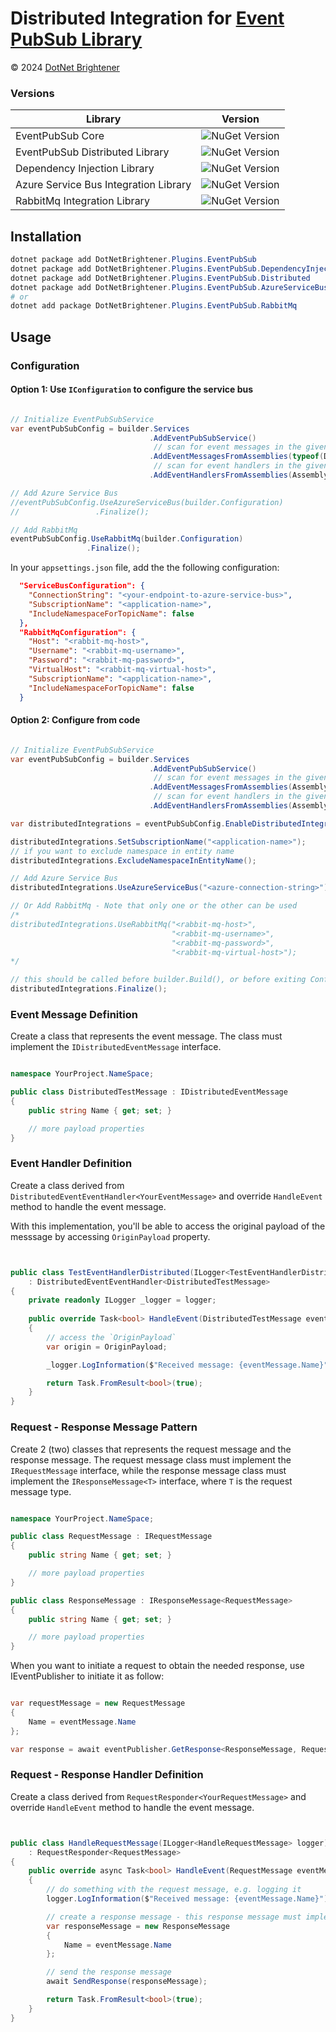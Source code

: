 # Distributed Integration for [Event PubSub Library](https://www.nuget.org/packages/DotNetBrightener.Plugins.EventPubSub)


&copy; 2024 [DotNet Brightener](mailto:admin@dotnetbrightener.com)


### Versions
| Library | Version |
| --- | --- |
| EventPubSub Core  |![NuGet Version](https://img.shields.io/nuget/v/DotNetBrightener.Plugins.EventPubSub) |
| EventPubSub Distributed Library |![NuGet Version](https://img.shields.io/nuget/v/DotNetBrightener.Plugins.EventPubSub.Distributed) |
| Dependency Injection Library |![NuGet Version](https://img.shields.io/nuget/v/DotNetBrightener.Plugins.EventPubSub.DependencyInjection) |
| Azure Service Bus Integration Library |![NuGet Version](https://img.shields.io/nuget/v/DotNetBrightener.Plugins.EventPubSub.Distributed.AzureServiceBus) |
| RabbitMq Integration Library |![NuGet Version](https://img.shields.io/nuget/v/DotNetBrightener.Plugins.EventPubSub.Distributed.RabbitMq) |


## Installation

```powershell
dotnet package add DotNetBrightener.Plugins.EventPubSub
dotnet package add DotNetBrightener.Plugins.EventPubSub.DependencyInjection
dotnet package add DotNetBrightener.Plugins.EventPubSub.Distributed
dotnet package add DotNetBrightener.Plugins.EventPubSub.AzureServiceBus
# or 
dotnet add package DotNetBrightener.Plugins.EventPubSub.RabbitMq
```

## Usage 

### Configuration

#### Option 1: Use `IConfiguration` to configure the service bus

```csharp

// Initialize EventPubSubService
var eventPubSubConfig = builder.Services
                               .AddEventPubSubService()
                                // scan for event messages in the given assembly
                               .AddEventMessagesFromAssemblies(typeof(DistributedTestMessage).Assembly)
                                // scan for event handlers in the given assembly
                               .AddEventHandlersFromAssemblies(Assembly.GetExecutingAssembly());

// Add Azure Service Bus
//eventPubSubConfig.UseAzureServiceBus(builder.Configuration)
//                 .Finalize();

// Add RabbitMq
eventPubSubConfig.UseRabbitMq(builder.Configuration)
                 .Finalize();
```

In your `appsettings.json` file, add the the following configuration:

```json
  "ServiceBusConfiguration": {
    "ConnectionString": "<your-endpoint-to-azure-service-bus>",
    "SubscriptionName": "<application-name>",
    "IncludeNamespaceForTopicName": false
  },
  "RabbitMqConfiguration": {
    "Host": "<rabbit-mq-host>",
    "Username": "<rabbit-mq-username>",
    "Password": "<rabbit-mq-password>",
    "VirtualHost": "<rabbit-mq-virtual-host>",
    "SubscriptionName": "<application-name>",
    "IncludeNamespaceForTopicName": false
  }
```


#### Option 2: Configure from code

```csharp   

// Initialize EventPubSubService
var eventPubSubConfig = builder.Services
                               .AddEventPubSubService()
                                // scan for event messages in the given assembly
                               .AddEventMessagesFromAssemblies(Assembly.GetExecutingAssembly(), typeof(DistributedTestMessage).Assembly)
                                // scan for event handlers in the given assembly
                               .AddEventHandlersFromAssemblies(Assembly.GetExecutingAssembly());

var distributedIntegrations = eventPubSubConfig.EnableDistributedIntegrations();

distributedIntegrations.SetSubscriptionName("<application-name>");
// if you want to exclude namespace in entity name
distributedIntegrations.ExcludeNamespaceInEntityName();

// Add Azure Service Bus
distributedIntegrations.UseAzureServiceBus("<azure-connection-string>");

// Or Add RabbitMq - Note that only one or the other can be used
/*
distributedIntegrations.UseRabbitMq("<rabbit-mq-host>",
                                    "<rabbit-mq-username>",
                                    "<rabbit-mq-password>",
                                    "<rabbit-mq-virtual-host>");
*/

// this should be called before builder.Build(), or before exiting ConfigureServices method
distributedIntegrations.Finalize();
```


### Event Message Definition

Create a class that represents the event message. The class must implement the `IDistributedEventMessage` interface.

```csharp

namespace YourProject.NameSpace;

public class DistributedTestMessage : IDistributedEventMessage
{
    public string Name { get; set; }

    // more payload properties
}

```

### Event Handler Definition

Create a class derived from `DistributedEventEventHandler<YourEventMessage>` and override `HandleEvent` method to handle the event message.

With this implementation, you'll be able to access the original payload of the messsage by accessing `OriginPayload` property.

```csharp


public class TestEventHandlerDistributed(ILogger<TestEventHandlerDistributed> logger)
    : DistributedEventEventHandler<DistributedTestMessage>
{
    private readonly ILogger _logger = logger;
    
    public override Task<bool> HandleEvent(DistributedTestMessage eventMessage)
    {
        // access the `OriginPayload` 
        var origin = OriginPayload;

        _logger.LogInformation($"Received message: {eventMessage.Name}");

        return Task.FromResult<bool>(true);
    }
}

```

### Request - Response Message Pattern

Create 2 (two) classes that represents the request message and the response message. The request message class must implement the `IRequestMessage` interface, while the response message class must implement the `IResponseMessage<T>` interface, where `T` is the request message type.

```csharp

namespace YourProject.NameSpace;

public class RequestMessage : IRequestMessage
{
    public string Name { get; set; }

    // more payload properties
}

public class ResponseMessage : IResponseMessage<RequestMessage>
{
    public string Name { get; set; }

    // more payload properties
}

```

When you want to initiate a request to obtain the needed response, use IEventPublisher to initiate it as follow:

```csharp

var requestMessage = new RequestMessage
{
    Name = eventMessage.Name
};

var response = await eventPublisher.GetResponse<ResponseMessage, RequestMessage>(requestMessage);

```

### Request - Response Handler Definition

Create a class derived from `RequestResponder<YourRequestMessage>` and override `HandleEvent` method to handle the event message.


```csharp


public class HandleRequestMessage(ILogger<HandleRequestMessage> logger)
    : RequestResponder<RequestMessage>
{    
    public override async Task<bool> HandleEvent(RequestMessage eventMessage)
    {
        // do something with the request message, e.g. logging it
        logger.LogInformation($"Received message: {eventMessage.Name}");

        // create a response message - this response message must implement IResponseMessage<T> interface
        var responseMessage = new ResponseMessage
        {
            Name = eventMessage.Name
        };

        // send the response message
        await SendResponse(responseMessage);

        return Task.FromResult<bool>(true);
    }
}

```